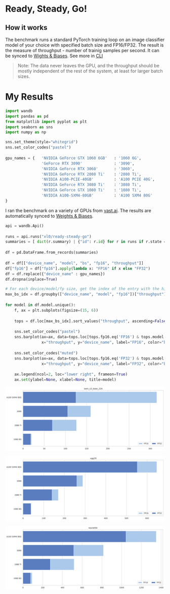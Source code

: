 Ready, Steady, Go!
================

<!-- WARNING: THIS FILE WAS AUTOGENERATED! DO NOT EDIT! -->

## How it works

The benchmark runs a standard PyTorch training loop on an image
classifier model of your choice with specified batch size and FP16/FP32.
The result is the measure of throughput - number of trainig samples per
second. It can be synced to [Wights &
Biases](https://wandb.ai/xl0/ready-steady-go). See more in
[CLI](cli.html)

> Note: The data never leaves the GPU, and the throughput should be
> mostly independent of the rest of the system, at least for larger
> batch sizes.

# My Results

``` python
import wandb
import pandas as pd
from matplotlib import pyplot as plt
import seaborn as sns
import numpy as np
```

``` python
sns.set_theme(style="whitegrid")
sns.set_color_codes("pastel")

gpu_names = {   'NVIDIA GeForce GTX 1060 6GB'   : '1060 6G',
                'GeForce RTX 3090'              : '3090',
                'NVIDIA GeForce RTX 3060'       : '3060',
                'NVIDIA GeForce RTX 2080 Ti'    : '2080 Ti',
                'NVIDIA A100-PCIE-40GB'         : 'A100 PCIE 40G',
                'NVIDIA GeForce RTX 3080 Ti'    : '3080 Ti',
                'NVIDIA GeForce GTX 1080 Ti'    : '1080 Ti',
                'NVIDIA A100-SXM4-80GB'         : 'A100 SXM4 80G'
}
```

I ran the benchmark on a variety of GPUs from
[vast.ai](https://vast.ai). The results are automatically synced to
[Weights & Biases](https://wandb.ai).

``` python
api = wandb.Api()

runs = api.runs("xl0/ready-steady-go")
summaries = [ dict(r.summary) | {"id": r.id} for r in runs if r.state == "finished"]

df = pd.DataFrame.from_records(summaries)

df = df[["device_name", "model", "bs", "fp16", "throughput"]]
df["fp16"] = df["fp16"].apply(lambda x: "FP16" if x else "FP32")
df = df.replace({"device_name" : gpu_names})
df.dropna(inplace=True)
```

``` python
# For each device/model/fp size, get the index of the entry with the highest throughput.
max_bs_idx = df.groupby(["device_name", "model", "fp16"])["throughput"].idxmax()

for model in df.model.unique():
    f, ax = plt.subplots(figsize=(15, 6))
    
    tops = df.loc[max_bs_idx].sort_values("throughput", ascending=False)

    sns.set_color_codes("pastel")
    sns.barplot(ax=ax, data=tops.loc[tops.fp16.eq('FP16') & tops.model.eq(model)],
                x="throughput", y="device_name", label="FP16", color="b")

    sns.set_color_codes("muted")
    sns.barplot(ax=ax, data=tops.loc[tops.fp16.eq('FP32') & tops.model.eq(model)],
                x="throughput", y="device_name", label="FP32", color="b")

    ax.legend(ncol=2, loc="lower right", frameon=True)
    ax.set(ylabel=None, xlabel=None, title=model)
```

![](index_files/figure-gfm/cell-5-output-1.svg)

![](index_files/figure-gfm/cell-5-output-2.svg)

![](index_files/figure-gfm/cell-5-output-3.svg)
